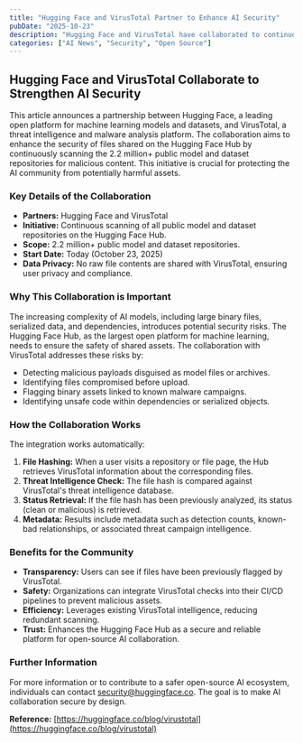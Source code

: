 ```yaml
---
title: "Hugging Face and VirusTotal Partner to Enhance AI Security"
pubDate: "2025-10-23"
description: "Hugging Face and VirusTotal have collaborated to continuously scan the Hugging Face Hub's 2.2M+ public models and datasets for malicious content, enhancing security for the machine learning community."
categories: ["AI News", "Security", "Open Source"]
---
```


## Hugging Face and VirusTotal Collaborate to Strengthen AI Security

This article announces a partnership between Hugging Face, a leading open platform for machine learning models and datasets, and VirusTotal, a threat intelligence and malware analysis platform. The collaboration aims to enhance the security of files shared on the Hugging Face Hub by continuously scanning the 2.2 million+ public model and dataset repositories for malicious content. This initiative is crucial for protecting the AI community from potentially harmful assets.

### Key Details of the Collaboration

*   **Partners:** Hugging Face and VirusTotal
*   **Initiative:** Continuous scanning of all public model and dataset repositories on the Hugging Face Hub.
*   **Scope:** 2.2 million+ public model and dataset repositories.
*   **Start Date:** Today (October 23, 2025)
*   **Data Privacy:** No raw file contents are shared with VirusTotal, ensuring user privacy and compliance.

### Why This Collaboration is Important

The increasing complexity of AI models, including large binary files, serialized data, and dependencies, introduces potential security risks.  The Hugging Face Hub, as the largest open platform for machine learning, needs to ensure the safety of shared assets. The collaboration with VirusTotal addresses these risks by:

*   Detecting malicious payloads disguised as model files or archives.
*   Identifying files compromised before upload.
*   Flagging binary assets linked to known malware campaigns.
*   Identifying unsafe code within dependencies or serialized objects.

### How the Collaboration Works

The integration works automatically:

1.  **File Hashing:** When a user visits a repository or file page, the Hub retrieves VirusTotal information about the corresponding files.
2.  **Threat Intelligence Check:** The file hash is compared against VirusTotal's threat intelligence database.
3.  **Status Retrieval:** If the file hash has been previously analyzed, its status (clean or malicious) is retrieved.
4.  **Metadata:** Results include metadata such as detection counts, known-bad relationships, or associated threat campaign intelligence.

### Benefits for the Community

*   **Transparency:** Users can see if files have been previously flagged by VirusTotal.
*   **Safety:** Organizations can integrate VirusTotal checks into their CI/CD pipelines to prevent malicious assets.
*   **Efficiency:** Leverages existing VirusTotal intelligence, reducing redundant scanning.
*   **Trust:** Enhances the Hugging Face Hub as a secure and reliable platform for open-source AI collaboration.

### Further Information

For more information or to contribute to a safer open-source AI ecosystem, individuals can contact security@huggingface.co. The goal is to make AI collaboration secure by design.

**Reference:** [https://huggingface.co/blog/virustotal](https://huggingface.co/blog/virustotal)